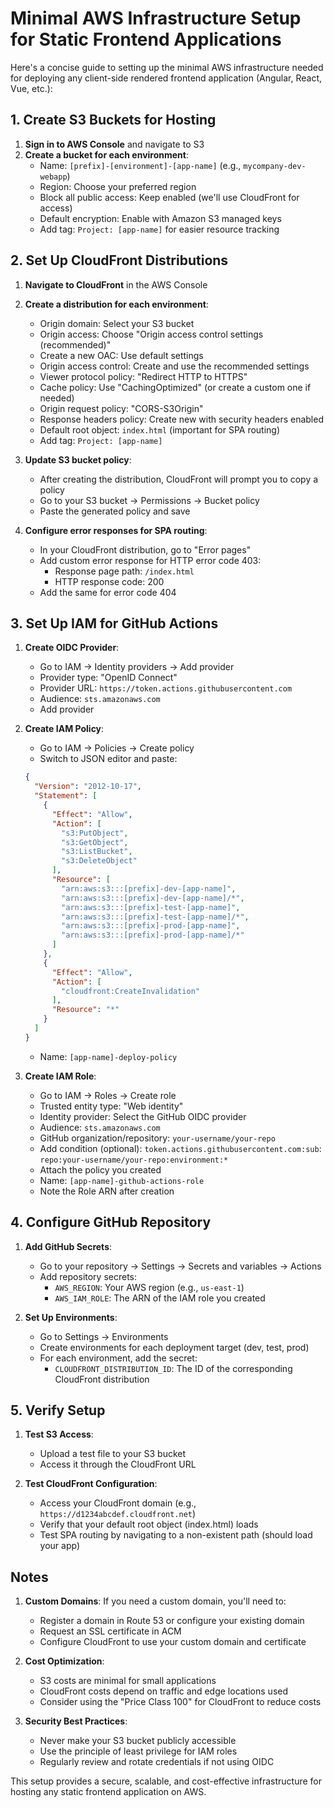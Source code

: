 # Minimal AWS Infrastructure Setup for Static Frontend Applications

Here's a concise guide to setting up the minimal AWS infrastructure needed for deploying any client-side rendered frontend application (Angular, React, Vue, etc.):

## 1. Create S3 Buckets for Hosting

1. **Sign in to AWS Console** and navigate to S3
2. **Create a bucket for each environment**:
   - Name: `[prefix]-[environment]-[app-name]` (e.g., `mycompany-dev-webapp`)
   - Region: Choose your preferred region
   - Block all public access: Keep enabled (we'll use CloudFront for access)
   - Default encryption: Enable with Amazon S3 managed keys
   - Add tag: `Project: [app-name]` for easier resource tracking

## 2. Set Up CloudFront Distributions

1. **Navigate to CloudFront** in the AWS Console
2. **Create a distribution for each environment**:
   - Origin domain: Select your S3 bucket
   - Origin access: Choose "Origin access control settings (recommended)"
   - Create a new OAC: Use default settings
   - Origin access control: Create and use the recommended settings
   - Viewer protocol policy: "Redirect HTTP to HTTPS"
   - Cache policy: Use "CachingOptimized" (or create a custom one if needed)
   - Origin request policy: "CORS-S3Origin"
   - Response headers policy: Create new with security headers enabled
   - Default root object: `index.html` (important for SPA routing)
   - Add tag: `Project: [app-name]`

3. **Update S3 bucket policy**:
   - After creating the distribution, CloudFront will prompt you to copy a policy
   - Go to your S3 bucket → Permissions → Bucket policy
   - Paste the generated policy and save

4. **Configure error responses for SPA routing**:
   - In your CloudFront distribution, go to "Error pages"
   - Add custom error response for HTTP error code 403:
     - Response page path: `/index.html`
     - HTTP response code: 200
   - Add the same for error code 404

## 3. Set Up IAM for GitHub Actions

1. **Create OIDC Provider**:
   - Go to IAM → Identity providers → Add provider
   - Provider type: "OpenID Connect"
   - Provider URL: `https://token.actions.githubusercontent.com`
   - Audience: `sts.amazonaws.com`
   - Add provider

2. **Create IAM Policy**:
   - Go to IAM → Policies → Create policy
   - Switch to JSON editor and paste:
   ```json
   {
     "Version": "2012-10-17",
     "Statement": [
       {
         "Effect": "Allow",
         "Action": [
           "s3:PutObject",
           "s3:GetObject",
           "s3:ListBucket",
           "s3:DeleteObject"
         ],
         "Resource": [
           "arn:aws:s3:::[prefix]-dev-[app-name]",
           "arn:aws:s3:::[prefix]-dev-[app-name]/*",
           "arn:aws:s3:::[prefix]-test-[app-name]",
           "arn:aws:s3:::[prefix]-test-[app-name]/*",
           "arn:aws:s3:::[prefix]-prod-[app-name]",
           "arn:aws:s3:::[prefix]-prod-[app-name]/*"
         ]
       },
       {
         "Effect": "Allow",
         "Action": [
           "cloudfront:CreateInvalidation"
         ],
         "Resource": "*"
       }
     ]
   }
   ```
   - Name: `[app-name]-deploy-policy`

3. **Create IAM Role**:
   - Go to IAM → Roles → Create role
   - Trusted entity type: "Web identity"
   - Identity provider: Select the GitHub OIDC provider
   - Audience: `sts.amazonaws.com`
   - GitHub organization/repository: `your-username/your-repo`
   - Add condition (optional): `token.actions.githubusercontent.com:sub`: `repo:your-username/your-repo:environment:*`
   - Attach the policy you created
   - Name: `[app-name]-github-actions-role`
   - Note the Role ARN after creation

## 4. Configure GitHub Repository

1. **Add GitHub Secrets**:
   - Go to your repository → Settings → Secrets and variables → Actions
   - Add repository secrets:
     - `AWS_REGION`: Your AWS region (e.g., `us-east-1`)
     - `AWS_IAM_ROLE`: The ARN of the IAM role you created

2. **Set Up Environments**:
   - Go to Settings → Environments
   - Create environments for each deployment target (dev, test, prod)
   - For each environment, add the secret:
     - `CLOUDFRONT_DISTRIBUTION_ID`: The ID of the corresponding CloudFront distribution

## 5. Verify Setup

1. **Test S3 Access**:
   - Upload a test file to your S3 bucket
   - Access it through the CloudFront URL

2. **Test CloudFront Configuration**:
   - Access your CloudFront domain (e.g., `https://d1234abcdef.cloudfront.net`)
   - Verify that your default root object (index.html) loads
   - Test SPA routing by navigating to a non-existent path (should load your app)

## Notes

1. **Custom Domains**: If you need a custom domain, you'll need to:
   - Register a domain in Route 53 or configure your existing domain
   - Request an SSL certificate in ACM
   - Configure CloudFront to use your custom domain and certificate

2. **Cost Optimization**:
   - S3 costs are minimal for small applications
   - CloudFront costs depend on traffic and edge locations used
   - Consider using the "Price Class 100" for CloudFront to reduce costs

3. **Security Best Practices**:
   - Never make your S3 bucket publicly accessible
   - Use the principle of least privilege for IAM roles
   - Regularly review and rotate credentials if not using OIDC

This setup provides a secure, scalable, and cost-effective infrastructure for hosting any static frontend application on AWS.
